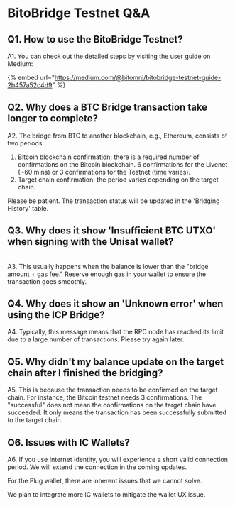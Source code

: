 # BitoBridge Testnet Q\&A

## Q1. How to use the BitoBridge Testnet?

A1. You can check out the detailed steps by visiting the user guide on Medium:&#x20;

{% embed url="https://medium.com/@bitomni/bitobridge-testnet-guide-2b457a52c4d9" %}

## Q2. Why does a BTC Bridge transaction take longer to complete?

A2. The bridge from BTC to another blockchain, e.g., Ethereum, consists of two periods:

1. Bitcoin blockchain confirmation: there is a required number of confirmations on the Bitcoin blockchain. 6 confirmations for the Livenet (\~60 mins) or 3 confirmations for the Testnet (time varies).
2. Target chain confirmation: the period varies depending on the target chain.

Please be patient. The transaction status will be updated in the 'Bridging History' table.

## Q3. Why does it show 'Insufficient BTC UTXO' when signing with the Unisat wallet?

\
A3. This usually happens when the balance is lower than the "bridge amount + gas fee." Reserve enough gas in your wallet to ensure the transaction goes smoothly.

## Q4. Why does it show an 'Unknown error' when using the ICP Bridge?

A4. Typically, this message means that the RPC node has reached its limit due to a large number of transactions. Please try again later.

## Q5. Why didn't my balance update on the target chain after I finished the bridging?

A5. This is because the transaction needs to be confirmed on the target chain. For instance, the Bitcoin testnet needs 3 confirmations. The "successful" does not mean the confirmations on the target chain have succeeded. It only means the transaction has been successfully submitted to the target chain.

## Q6. Issues with IC Wallets?

A6. If you use Internet Identity, you will experience a short valid connection period. We will extend the connection in the coming updates.

For the Plug wallet, there are inherent issues that we cannot solve.

We plan to integrate more IC wallets to mitigate the wallet UX issue.
